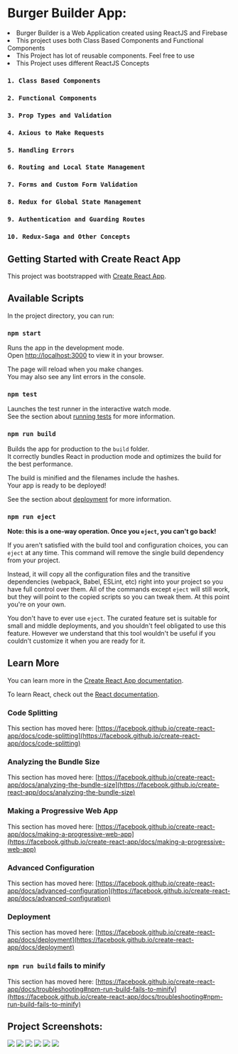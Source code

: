 # Burger Builder App:
<li> Burger Builder is a Web Application created using ReactJS and Firebase </li>
<li> This project uses both Class Based Components and Functional Components </li>
<li> This Project has lot of reusable components. Feel free to use </li>
<li> This Project uses different ReactJS Concepts </li>

### `1. Class Based Components`
### `2. Functional Components`
### `3. Prop Types and Validation`
### `4. Axious to Make Requests`
### `5. Handling Errors`
### `6. Routing and Local State Management`
### `7. Forms and Custom Form Validation`
### `8. Redux for Global State Management`
### `9. Authentication and Guarding Routes`
### `10. Redux-Saga and Other Concepts` 
 

## Getting Started with Create React App

This project was bootstrapped with [Create React App](https://github.com/facebook/create-react-app).

## Available Scripts

In the project directory, you can run:

### `npm start`

Runs the app in the development mode.\
Open [http://localhost:3000](http://localhost:3000) to view it in your browser.

The page will reload when you make changes.\
You may also see any lint errors in the console.

### `npm test`

Launches the test runner in the interactive watch mode.\
See the section about [running tests](https://facebook.github.io/create-react-app/docs/running-tests) for more information.

### `npm run build`

Builds the app for production to the `build` folder.\
It correctly bundles React in production mode and optimizes the build for the best performance.

The build is minified and the filenames include the hashes.\
Your app is ready to be deployed!

See the section about [deployment](https://facebook.github.io/create-react-app/docs/deployment) for more information.

### `npm run eject`

**Note: this is a one-way operation. Once you `eject`, you can't go back!**

If you aren't satisfied with the build tool and configuration choices, you can `eject` at any time. This command will remove the single build dependency from your project.

Instead, it will copy all the configuration files and the transitive dependencies (webpack, Babel, ESLint, etc) right into your project so you have full control over them. All of the commands except `eject` will still work, but they will point to the copied scripts so you can tweak them. At this point you're on your own.

You don't have to ever use `eject`. The curated feature set is suitable for small and middle deployments, and you shouldn't feel obligated to use this feature. However we understand that this tool wouldn't be useful if you couldn't customize it when you are ready for it.

## Learn More

You can learn more in the [Create React App documentation](https://facebook.github.io/create-react-app/docs/getting-started).

To learn React, check out the [React documentation](https://reactjs.org/).

### Code Splitting

This section has moved here: [https://facebook.github.io/create-react-app/docs/code-splitting](https://facebook.github.io/create-react-app/docs/code-splitting)

### Analyzing the Bundle Size

This section has moved here: [https://facebook.github.io/create-react-app/docs/analyzing-the-bundle-size](https://facebook.github.io/create-react-app/docs/analyzing-the-bundle-size)

### Making a Progressive Web App

This section has moved here: [https://facebook.github.io/create-react-app/docs/making-a-progressive-web-app](https://facebook.github.io/create-react-app/docs/making-a-progressive-web-app)

### Advanced Configuration

This section has moved here: [https://facebook.github.io/create-react-app/docs/advanced-configuration](https://facebook.github.io/create-react-app/docs/advanced-configuration)

### Deployment

This section has moved here: [https://facebook.github.io/create-react-app/docs/deployment](https://facebook.github.io/create-react-app/docs/deployment)

### `npm run build` fails to minify

This section has moved here: [https://facebook.github.io/create-react-app/docs/troubleshooting#npm-run-build-fails-to-minify](https://facebook.github.io/create-react-app/docs/troubleshooting#npm-run-build-fails-to-minify)
  
 
## Project Screenshots:
 
<img src="https://github.com/l33t-c0d3r-66/Burger-Builder-App/blob/master/screenshots/ss1.PNG">
  
<img src="https://github.com/l33t-c0d3r-66/Burger-Builder-App/blob/master/screenshots/ss2.PNG">
  
<img src="https://github.com/l33t-c0d3r-66/Burger-Builder-App/blob/master/screenshots/ss3.PNG">
  
<img src="https://github.com/l33t-c0d3r-66/Burger-Builder-App/blob/master/screenshots/ss4.PNG">
  
<img src="https://github.com/l33t-c0d3r-66/Burger-Builder-App/blob/master/screenshots/ss5.PNG">
  
<img src="https://github.com/l33t-c0d3r-66/Burger-Builder-App/blob/master/screenshots/ss6.PNG">
  
  
